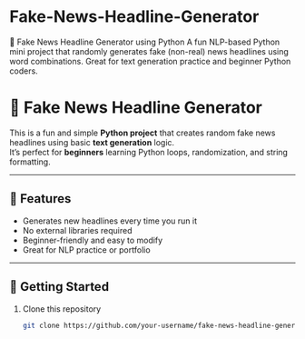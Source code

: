 # Fake-News-Headline-Generator
📰 Fake News Headline Generator using Python A fun NLP-based Python mini project that randomly generates fake (non-real) news headlines using word combinations. Great for text generation practice and beginner Python coders.
# 📰 Fake News Headline Generator

This is a fun and simple **Python project** that creates random fake news headlines using basic **text generation** logic.  
It’s perfect for **beginners** learning Python loops, randomization, and string formatting.

---

## 🔧 Features
- Generates new headlines every time you run it  
- No external libraries required  
- Beginner-friendly and easy to modify  
- Great for NLP practice or portfolio

---

## 🚀 Getting Started
1. Clone this repository  
   ```bash
   git clone https://github.com/your-username/fake-news-headline-generator.git
